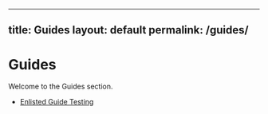 

---
title: Guides
layout: default
permalink: /guides/
---

# Guides

Welcome to the Guides section.


- [Enlisted Guide Testing](/guides/Enlisted-guide-testing/)
